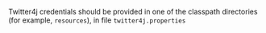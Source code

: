 Twitter4j credentials should be provided in one of the classpath directories (for example, `resources`),
 in file `twitter4j.properties`